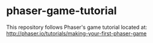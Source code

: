 # phaser-game-tutorial

This repository follows Phaser's game tutorial located at: http://phaser.io/tutorials/making-your-first-phaser-game
